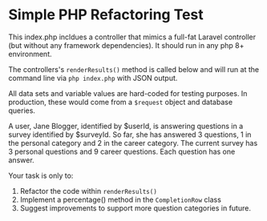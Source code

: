 # Simple PHP Refactoring Test

This index.php incldues a controller that mimics a full-fat Laravel controller (but without any framework dependencies). It should run in any php 8+ environment.

The controllers's ```renderResults()``` method is called below and will run at the command line via ```php index.php``` with JSON output.

All data sets and variable values are hard-coded for testing purposes. In production, these would come from a ```$request``` object and database queries.

A user, Jane Blogger, identified by $userId, is answering questions in a survey identified by $surveyId. So far, she has answered 3 questions, 1 in the personal category and 2 in the career category. The current survey has 3 personal questions and 9 career questions. Each question has one answer.

Your task is only to:

1. Refactor the code within ```renderResults()```
2. Implement a percentage() method in the ```CompletionRow``` class
3. Suggest improvements to support more question categories in future.
